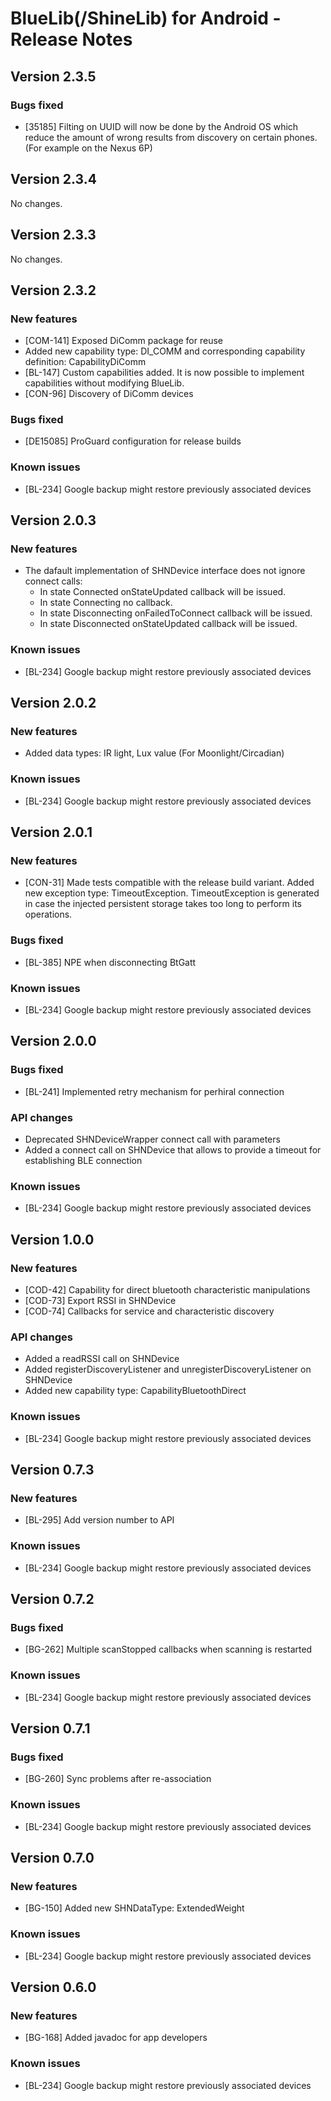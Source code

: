 BlueLib(/ShineLib) for Android - Release Notes
=======================================

Version 2.3.5
-------------
### Bugs fixed
* [35185] Filting on UUID will now be done by the Android OS which reduce the amount of wrong results from discovery on certain phones. (For example on the Nexus 6P)

Version 2.3.4
-------------
No changes.

Version 2.3.3
-------------
No changes.

Version 2.3.2
-------------
### New features
* [COM-141] Exposed DiComm package for reuse
* Added new capability type: DI_COMM and corresponding capability definition: CapabilityDiComm
* [BL-147] Custom capabilities added. It is now possible to implement capabilities without modifying BlueLib.
* [CON-96] Discovery of DiComm devices

### Bugs fixed
* [DE15085] ProGuard configuration for release builds

### Known issues
* [BL-234] Google backup might restore previously associated devices


Version 2.0.3
-------------
### New features
* The dafault implementation of SHNDevice interface does not ignore connect calls: 
	- In state Connected onStateUpdated callback will be issued.
	- In state Connecting no callback.
	- In state Disconnecting onFailedToConnect callback will be issued. 
	- In state Disconnected onStateUpdated callback will be issued.

### Known issues
* [BL-234] Google backup might restore previously associated devices


Version 2.0.2
-------------
### New features
* Added data types: IR light, Lux value (For Moonlight/Circadian)

### Known issues
* [BL-234] Google backup might restore previously associated devices


Version 2.0.1
-------------
### New features
* [CON-31] Made tests compatible with the release build variant. Added new exception type: TimeoutException. TimeoutException is generated in case the injected persistent storage takes too long to perform its operations.

### Bugs fixed
* [BL-385] NPE when disconnecting BtGatt

### Known issues
* [BL-234] Google backup might restore previously associated devices


Version 2.0.0
-------------
### Bugs fixed
* [BL-241] Implemented retry mechanism for perhiral connection

### API changes
* Deprecated SHNDeviceWrapper connect call with parameters
* Added a connect call on SHNDevice that allows to provide a timeout for establishing BLE connection

### Known issues
* [BL-234] Google backup might restore previously associated devices


Version 1.0.0
-------------
### New features
* [COD-42] Capability for direct bluetooth characteristic manipulations
* [COD-73] Export RSSI in SHNDevice
* [COD-74] Callbacks for service and characteristic discovery

### API changes
* Added a readRSSI call on SHNDevice
* Added registerDiscoveryListener and unregisterDiscoveryListener on SHNDevice
* Added new capability type: CapabilityBluetoothDirect

### Known issues
* [BL-234] Google backup might restore previously associated devices


Version 0.7.3
-------------
### New features
* [BL-295] Add version number to API

### Known issues
* [BL-234] Google backup might restore previously associated devices


Version 0.7.2
-------------
### Bugs fixed
* [BG-262] Multiple scanStopped callbacks when scanning is restarted

### Known issues
* [BL-234] Google backup might restore previously associated devices


Version 0.7.1
-------------
### Bugs fixed
* [BG-260] Sync problems after re-association

### Known issues
* [BL-234] Google backup might restore previously associated devices


Version 0.7.0
-------------
### New features
* [BG-150] Added new SHNDataType: ExtendedWeight 

### Known issues
* [BL-234] Google backup might restore previously associated devices


Version 0.6.0
-------------
### New features
* [BG-168] Added javadoc for app developers

### Known issues
* [BL-234] Google backup might restore previously associated devices

